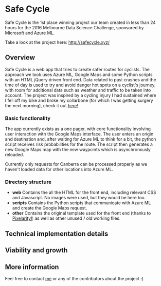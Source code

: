 # Safe Cycle
Safe Cycle is the 1st place winning project our team created in less than 24 hours for the 2016 Melbourne Data Science Challenge, sponsored by Microsoft and Azure ML.

Take a look at the project here: http://safecycle.xyz/

## Overview
Safe Cycle is a web app that tries to create safer routes for cyclists. The approach we took uses Azure ML, Google Maps and some Python scripts with an HTML jQuery driven front end. Data related to past crashes and the time of day is used to try and avoid danger hot spots on a cyclist's journey, with room for additional data such as weather and traffic to be taken into account. The project was inspired by a cycling injury I had sustained where I fell off my bike and broke my collarbone (for which I was getting surgery the next morning), check it out [here!](https://www.dropbox.com/sh/4ojal2l0ha7kf3r/AAC_VnPk-99WFY5O_PDhui3Da?dl=0)

### Basic functionality
The app currently exists as a one pager, with core functionality involving user interaction with the Google Maps interface. The user enters an origin and destination and, after waiting for Azure ML to think for a bit, the python script receives risk probabilities for the route. The script then generates a new Google Maps map with the new waypoints which is asynchronously reloaded.

Currently only requests for Canberra can be processed properly as we haven't loaded data for other locations into Azure ML.

### Directory structure
- **web** Contains the all the HTML for the front end, including relevant CSS and Javascript. No images were used, but they would be here too.
- **scripts** Contains the Python scripts that communicate with Azure ML and create the Google Maps request.
- **other** Contains the original template used for the front end (thanks to [Pixelarity!](http://pixelarity.com/)) as well as other unused / old working files.

## Technical implementation details

## Viability and growth

## More information
Feel free to contact [me](https://github.com/banool) or any of the contributors about the project :)
